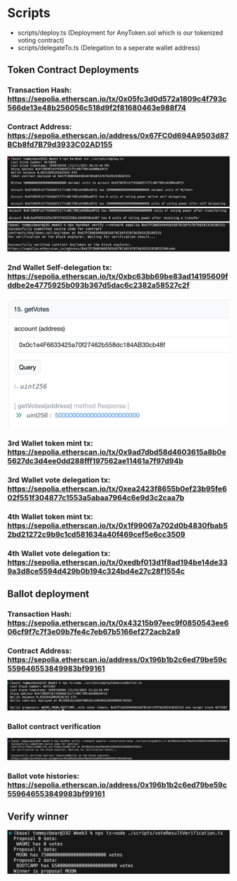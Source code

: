 # Scripts

- scripts/deploy.ts (Deployment for AnyToken.sol which is our tokenized voting contract)
- scripts/delegateTo.ts (Delegation to a seperate wallet address)

## Token Contract Deployments

### Transaction Hash: https://sepolia.etherscan.io/tx/0x05fc3d0d572a1809c4f793c566de13e48b256056c518d9f2f81680463e988f74

### Contract Address: https://sepolia.etherscan.io/address/0x67FC0d694A9503d87BCb8fd7B79d3933C02AD155

![Screenshot](screenshots/tokenDeployment.png)
![Screenshot](screenshots/delegation.png)
![Screenshot](screenshots/contractVerification.png)

### 2nd Wallet Self-delegation tx: https://sepolia.etherscan.io/tx/0xbc63bb69be83ad14195609fddbe2e4775925b093b367d5dac6c2382a58527c2f

![Screenshot](screenshots/verifyWallet2Votes.png)

### 3rd Wallet token mint tx: https://sepolia.etherscan.io/tx/0x9ad7dbd58d4603615a8b0e5627dc3d4ee0dd288fff197562ae11461a7f97d94b

### 3rd Wallet vote delegation tx: https://sepolia.etherscan.io/tx/0xea2423f8655b0ef23b95fe602f551f304877c1553a5abaa7964c6e9d3c2caa7b

### 4th Wallet token mint tx: https://sepolia.etherscan.io/tx/0x1f99067a702d0b4830fbab52bd21272c9b9c1cd581634a40f469cef5e6cc3509

### 4th Wallet vote delegation tx: https://sepolia.etherscan.io/tx/0xedbf013d1f8ad194be14de339a3d8ce5594d429b0b194c324bd4e27c28f1554c

## Ballot deployment

### Transaction Hash: https://sepolia.etherscan.io/tx/0x43215b97eec9f0850543ee606cf9f7c7f3e09b7fe4c7eb67b5166ef272acb2a9

### Contract Address: https://sepolia.etherscan.io/address/0x196b1b2c6ed79be59c559646553849983bf99161

![Screenshot](screenshots/deployTokenizedBallot.png)

### Ballot contract verification

![Screenshot](screenshots/tokenizedBallotVerification.png)

### Ballot vote histories: https://sepolia.etherscan.io/address/0x196b1b2c6ed79be59c559646553849983bf99161

## Verify winner

![Screenshot](screenshots/verifyWinner.png)
